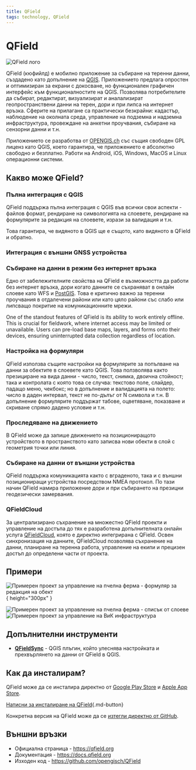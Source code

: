 ```yaml
---
title: QField
tags: technology, QField
---
```


# QField

![QField лого](./img/qfield_logo.svg)

QField (кюфийлд) е мобилно приложение за събиране на теренни данни, създадено като допълнение на [QGIS](./qgis.md). Приложението предлага опростен и оптимизиран за екрани с докосване, но функционален графичен интерфейс към функционалностите на QGIS. Позволява потребителите да събират, редактират, визуализират и аналализират геопространствени данни на терен, дори и при липса на интернет връзка. Сферите на прилагане са практически безкрайни: кадастър, наблюдение на околната среда, управление на подземна и надземна инфраструктура, провеждане на анкетни проучвания, събиране на сензорни данни и т.н.

Приложението се разработва от [OPENGIS.ch](https://opengis.ch) със същия свободен GPL лиценз като QGIS, което гарантира, че приложението е абсолютно свободно и безплатно. Работи на Android, iOS, Windows, MacOS и Linux операционни системи.


## Какво може QField?


### Пълна интеграция с QGIS

QField поддържа пълна интеграция с QGIS във всички свои аспекти - файлов формат, рендиране на символогията на слоевете, рендиране на формулярите за редакция на слоевете, изрази за валидация и т.н.

Това гарантира, че видяното в QGIS ще е същото, като видяното в QField и обратно.


### Интеграция с външни GNSS устройства


### Събиране на данни в режим без интернет връзка

Едно от забележителните свойства на QField е възможността да работи без интернет връзка, дори когато данните се съхраняват в онлайн слоеве като WFS и [PostGIS](./postgis.md). Това е критично важно за теренни проучвания в отдалечени райони или като цяло райони със слабо или липсващо покритие на комуникационните мрежи.

One of the standout features of QField is its ability to work entirely offline. This is crucial for fieldwork, where internet access may be limited or unavailable. Users can pre-load base maps, layers, and forms onto their devices, ensuring uninterrupted data collection regardless of location.


### Настройка на формуляри

QField използва същите настройки на формулярите за попълване на данни за обектите в слоевете като QGIS. Това ползволява както презициране на вида данни - число, текст, снимка, двоична стойност; така и контролата с която това се случва: текстово поле, слайдер, падащо меню, чекбокс; но в допълнение и валидацията на полето: число в даден интервал, текст не по-дълъг от N символа и т.н. В допълнение формулярите поддържат табове, оцветяване, показване и скриване спрямо дадено условие и т.н.


### Проследяване на движението

В QField може да запише движението на позициониращото устройството в пространството като записва нови обекти в слой с геометрия точки или линия.


### Събиране на данни от външни устройства

QField поддържа комуникацията както с вграденото, така и с външни позициониращи устройства посредством NMEA протокол. По тази начин QField намира приложение дори и при събирането на презицни геодезически замервания.


### QFieldCloud

За централизирано съхранение на множестно QField проекти и управление на достъпа до тях е разработена допълнителната онлайн услуга [QFieldCloud](./qfieldcloud.md), която е директно интегрирана с QField. Освен синхронизация на данните, QFieldCloud позволява съхранение на данни, планиране на теренна работа, управление на екипи и прецизен достъп до определени части от проекта.


## Примери

![Примерен проект за управление на пчелна ферма - формуляр за редакция на обект](img/qfield_form.png){ height="300px" }

![Примерен проект за управление на пчелна ферма - списък от слоеве](img/qfield_layers.png)
![Примерен проект за управление на ВиК инфраструктура](img/qfield_wastewater.png)


## Допълнителни инструменти

- [**QFieldSync**](https://plugins.qgis.org/plugins/qfieldsync/) - QGIS плъгин, който улеснява настройката и прехвърлянето на данни от QField в QGIS.


## Как да инсталирам?

QField може да се инсталира директно от [Google Play Store](https://play.google.com/store/apps/details?id=ch.opengis.qfield&hl=bg) и [Apple App Store](https://apps.apple.com/si/app/qfield-for-qgis/id1531726814).

[Натисни за инсталиране на QField](httpps://qfield.org/get){.md-button}

Конкретна версия на QField може да се [изтегли директно от GitHub](https://github.com/opengisch/QField/releases).


## Външни връзки

- Официална страница - https://qfield.org
- Документация - https://docs.qfield.org
- Изходен код - https://github.com/opengisch/QField
